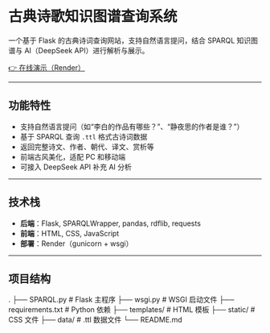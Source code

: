 # 古典诗歌知识图谱查询系统

一个基于 Flask 的古典诗词查询网站，支持自然语言提问，结合 SPARQL 知识图谱与 AI（DeepSeek API）进行解析与展示。

[👉 在线演示（Render）](https://poetry-search-system.onrender.com)

---

## 功能特性
- 支持自然语言提问（如“李白的作品有哪些？”、“静夜思的作者是谁？”）
- 基于 SPARQL 查询 `.ttl` 格式古诗词数据
- 返回完整诗文、作者、朝代、译文、赏析等
- 前端古风美化，适配 PC 和移动端
- 可接入 DeepSeek API 补充 AI 分析

---

## 技术栈
- **后端**：Flask, SPARQLWrapper, pandas, rdflib, requests
- **前端**：HTML, CSS, JavaScript
- **部署**：Render（gunicorn + wsgi）

---

## 项目结构
.
├── SPARQL.py # Flask 主程序
├── wsgi.py # WSGI 启动文件
├── requirements.txt # Python 依赖
├── templates/ # HTML 模板
├── static/ # CSS 文件
├── data/ # .ttl 数据文件
└── README.md
